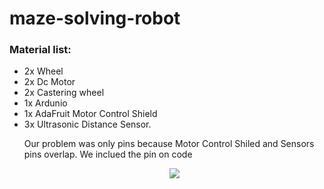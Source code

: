 # maze-solving-robot

<h3>Material list:</h3>
<ul>
  <li>2x Wheel</li>
  <li>2x Dc Motor</li>
  <li>2x Castering wheel</li>
  <li>1x Ardunio</li>
  <li>1x AdaFruit Motor Control Shield</li>
  <li>3x Ultrasonic Distance Sensor.</li>

<p>Our problem was only pins because Motor Control Shiled and Sensors pins overlap. We inclued the pin on code </p>

<center><a href="http://hizliresim.com/og6AY7"><img src="http://i.hizliresim.com/og6AY7.jpg" /></a></center>
